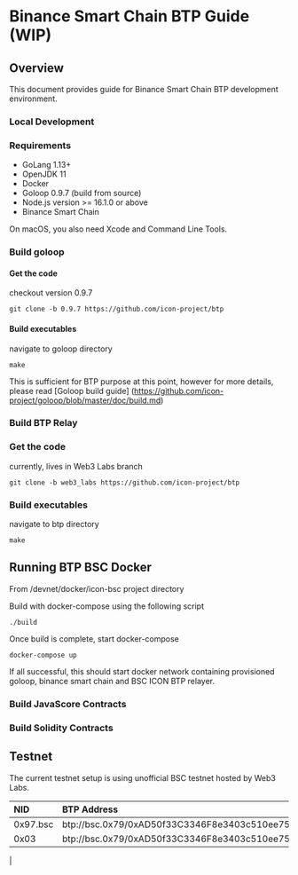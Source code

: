 # Binance Smart Chain BTP Guide (WIP)

## Overview

This document provides guide for Binance Smart Chain BTP development environment.

### Local Development

### Requirements

- GoLang 1.13+  
- OpenJDK 11
- Docker
- Goloop 0.9.7 (build from source)
- Node.js version >= 16.1.0 or above
- Binance Smart Chain

On macOS, you also need Xcode and Command Line Tools.

### Build goloop

#### Get the code
checkout version 0.9.7
```
git clone -b 0.9.7 https://github.com/icon-project/btp 
```

#### Build executables
navigate to goloop directory
```
make
```

This is sufficient for BTP purpose at this point, however for more details, please read [Goloop build guide] (https://github.com/icon-project/goloop/blob/master/doc/build.md)

### Build BTP Relay

### Get the code
currently, lives in Web3 Labs branch
```
git clone -b web3_labs https://github.com/icon-project/btp 
```

### Build executables
navigate to btp directory
```
make
```

## Running BTP BSC Docker

From <btp repo>/devnet/docker/icon-bsc project directory

Build with docker-compose using the following script
```
./build
```

Once build is complete, start docker-compose
```
docker-compose up
```
If all successful, this should start docker network containing provisioned
goloop, binance smart chain and BSC ICON BTP relayer.

### Build JavaScore Contracts

### Build Solidity Contracts

## Testnet

The current testnet setup is using unofficial BSC testnet hosted by Web3 Labs. 

| NID | BTP Address   | RPC Endpoint                                          |
|:-----|:--------|:-----------------------------------------------------|
| 0x97.bsc  | btp://bsc.0x79/0xAD50f33C3346F8e3403c510ee75FEBA1D904fa3F  | ws://35.214.59.124:8546                           |
| 0x03  | btp://bsc.0x79/0xAD50f33C3346F8e3403c510ee75FEBA1D904fa3F  | https://btp.net.solidwallet.io/api/v3/icon_dex
|
